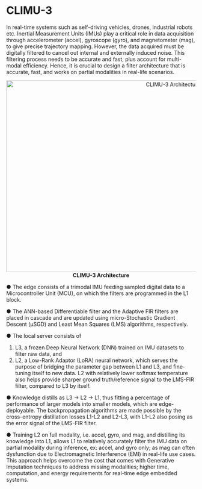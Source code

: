 # CLIMU-3

In real-time systems such as self-driving vehicles, drones, industrial robots etc. Inertial Measurement Units (IMUs) play a critical role in data acquisition through accelerometer (accel), gyroscope (gyro), and magnetometer (mag), to give precise trajectory mapping. However, the data acquired must be digitally filtered to cancel out internal and externally induced noise. This filtering process needs to be accurate and fast, plus account for multi-modal efficiency. Hence, it is crucial to design a filter architecture that is accurate, fast, and works on partial modalities in real-life scenarios.



<p align="center">
  <img width="872" height="509" alt="CLIMU-3 Architecture" src="https://github.com/user-attachments/assets/4f557eda-8c5c-43b4-bb83-58c0e16a37d2" />
  <br>
  <strong>CLIMU-3 Architecture</strong>
</p>



● The edge consists of a trimodal IMU feeding sampled digital data to a Microcontroller Unit (MCU), on which the filters are programmed in the L1 block.

● The ANN-based Differentiable filter and the Adaptive FIR filters are placed in cascade and are updated using micro-Stochastic Gradient Descent (μSGD) and Least Mean Squares (LMS) algorithms, respectively.

● The local server consists of 
1. L3, a frozen Deep Neural Network (DNN) trained on IMU datasets to filter raw data, and
2. L2, a Low-Rank Adaptor (LoRA) neural network, which serves the purpose of bridging the parameter gap between L1 and L3, and fine-tuning itself to new data.
L2 with relatively lower softmax temperature also helps provide sharper ground truth/reference signal to the LMS-FIR filter, compared to L3 by itself.

● Knowledge distills as L3 → L2 → L1, thus fitting a percentage of performance of larger models into smaller models, which are edge-deployable. The backpropagation algorithms are made possible by the cross-entropy distillation losses L1-L2 and L2-L3, with L1-L2 also posing as the error signal of the LMS-FIR filter.

● Training L2 on full modality, i.e. accel, gyro, and mag, and distilling its knowledge into L1, allows L1 to relatively accurately filter the IMU data on partial modality during inference, ex: accel, and gyro only; as mag can often dysfunction due to Electromagnetic Interference (EMI) in real-life use cases. This approach helps overcome the cost that comes with Generative Imputation techniques to address missing modalities; higher time, computation, and energy requirements for real-time edge embedded systems.
